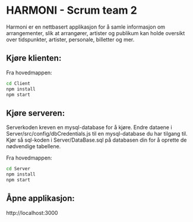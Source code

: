 # HARMONI - Scrum team 2

Harmoni er en nettbasert applikasjon for å samle informasjon om arrangementer, slik at arrangører, artister og publikum kan holde oversikt over tidspunkter, artister, personale, billetter og mer.


## Kjøre klienten:

Fra hovedmappen:

```sh
cd Client
npm install
npm start
```

## Kjøre serveren:

Serverkoden kreven en mysql-database for å kjøre.
Endre dataene i Server/src/config/dbCredentials.js til en mysql-database du har tilgang til.
Kjør så sql-koden i Server/DataBase.sql på databasen din for å oprette de nødvendige tabellene.

Fra hovedmappen:

```sh
cd Server
npm install
npm start
```

## Åpne applikasjon:

http://localhost:3000